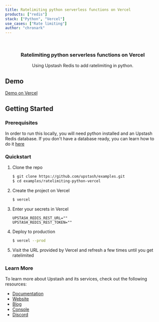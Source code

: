 ```yaml
---
title: Ratelimiting python serverless functions on Vercel
products: ["redis"]
stack: ["Python", "Vercel"]
use_cases: ["Rate limiting"]
author: "chronark"
---
```



<br />
<div align="center">


  <h3 align="center">Ratelimiting python serverless functions on Vercel</h3>

  <p align="center">
    Using Upstash Redis to add ratelimiting in python.

  </p>
</div>




## Demo

[Demo on Vercel](https://examples-ratelimiting-python-vercel.vercel.app )



## Getting Started

### Prerequisites

In order to run this locally, you will need python installed and an Upstash Redis database.
If you don't have a database ready, you can learn how to do it [here](https://docs.upstash.com/redis)

### Quickstart


1. Clone the repo
   ```sh
   $ git clone https://github.com/upstash/examples.git
   $ cd examples/ratelimiting-python-vercel
   ```
2. Create the project on Vercel
   ```sh
   $ vercel
   ```

3. Enter your secrets in Vercel
   ```.env
   UPSTASH_REDIS_REST_URL=""
   UPSTASH_REDIS_REST_TOKEN=""
   ```
4. Deploy to production
   ```sh
   $ vercel --prod
   ```

5. Visit the URL provided by Vercel and refresh a few times until you get ratelimited

### Learn More

To learn more about Upstash and its services, check out the following resources:

- [Documentation](https://docs.upstash.com)
- [Website](https://upstash.com)
- [Blog](https://upstash.com/blog)
- [Console](https://console.upstash.com)
- [Discord](https://upstash.com/discord)